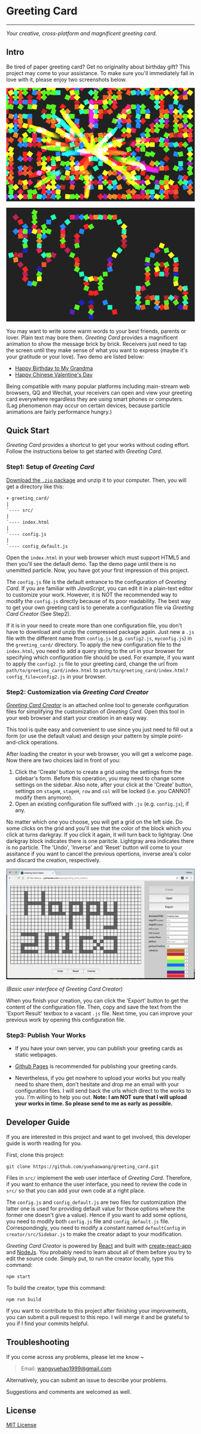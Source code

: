 # Greeting Card
---------------

*Your creative, cross-platform and magnificent greeting card.*


## Intro

Be tired of paper greeting card? Get no originality about birthday gift? This project may come to your assistance. To make sure you'll immediately fall in love with it, please enjoy two screenshots below.

![Screenshot 1](screenshots/demo0.png)

![Screenshot 2](screenshots/demo1.png)

You may want to write some warm words to your best friends, parents or lover. Plain text may bore them. *Greeting Card* provides a magnificent animation to show the message brick by brick. Receivers just need to tap the screen until they make sense of what you want to express (maybe it's your gratitude or your love). Two demo are listed below:

- [Happy Birthday to My Grandma](http://yuehaolab.com/demo/greeting_card/?config_file=config2.js)
- [Happy Chinese Valentine's Day](http://yuehaolab.com/demo/greeting_card/)

Being compatible with many popular platforms including main-stream web browsers, QQ and Wechat, your receivers can open and view your greeting card everywhere regardless they are using smart phones or computers. (Lag phenomenon may occur on certain devices, because particle animations are fairly performance hungry.)


## Quick Start

*Greeting Card* provides a shortcut to get your works without coding effort. Follow the instructions below to get started with *Greeting Card*.

### Step1: Setup of *Greeting Card*

[Download the `.zip` package](http://yuehaolab.com/downloads/greeting_card.zip) and unzip it to your computer. Then, you will get a directory like this:

```
+ greeting_card/
|
`---- src/
|
`---- index.html
|
`---- config.js
|
`---- config_default.js
```

Open the `index.html` in your web browser which must support HTML5 and then you'll see the default demo. Tap the demo page until there is no unemitted particle. Now, you have got your first impression of this project.

The `config.js` file is the default entrance to the configuration of *Greeting Card*. If you are familiar with *JavaScript*, you can edit it in a plain-text editor to customize your work. However, it is NOT the recommended way to modify the `config.js` directly because of its poor readability. The best way to get your own greeting card is to generate a configuration file via *Greeting Card Creator* (See Step2).

If it is in your need to create more than one configuration file, you don't have to download and unzip the compressed package again. Just new a `.js` file with the different name from `config.js` (e.g. `config2.js`, `myconfig.js`) in the `greeting_card/` directory. To apply the new configuration file to the `index.html`, you need to add a query string to the url in your browser for specifying which configuration file should be used. For example, if you want to apply the `config2.js` file to your greeting card, change the url from `path/to/greeting_card/index.html` to `path/to/greeting_card/index.html?config_file=config2.js` in your browser.

### Step2: Customization via *Greeting Card Creator*

[*Greeting Card Creator*](http://yuehaolab.com/apps/greeting_card_creator/) is an attached online tool to generate configuration files for simplifying the customization of *Greeting Card*. Open this tool in your web browser and start your creation in an easy way.

This tool is quite easy and convenient to use since you just need to fill out a form (or use the default value) and design your pattern by simple point-and-click operations.

After loading the creator in your web browser, you will get a welcome page. Now there are two choices laid in front of you:

1. Click the 'Create' button to create a grid using the settings from the sidebar's form. Before this operation, you may need to change some settings on the sidebar. Also note, after your click at the 'Create' button, settings on `stageW`, `stageH`, `row` and `col` will be locked (i.e. you CANNOT modify them anymore).
2. Open an existing configuration file suffixed with `.js` (e.g. `config.js`), if any.

No matter which one you choose, you will get a grid on the left side. Do some clicks on the grid and you'll see that the color of the block which you click at turns darkgray. If you click it again, it will turn back to lightgray. One darkgray block indicates there is one paritcle. Lightgray area indicates there is no particle. The 'Undo', 'Inverse' and 'Reset' button will come to your assitance if you want to cancel the previous opertions, inverse area's color and discard the creation, respectively.

![Greeting Card Creator](screenshots/creator.png)

*(Basic user interface of *Greeting Card Creator*)*

When you finish your creation, you can click the 'Export' button to get the content of the configuration file. Then, copy and save the text from the 'Export Result' textbox to a vacant `.js` file. Next time, you can improve your previous work by opening this configuration file.

### Step3: Publish Your Works

- If you have your own server, you can publish your greeting cards as static webpages.

- [Github Pages](https://pages.github.com/) is recommended for publishing your greeting cards.

- Nevertheless, if you get nowhere to upload your works but you really need to share them, don't hesitate and drop me an email with your configuration files. I will send back the urls which direct to the works to you. I'm willing to help you out. **Note: I am NOT sure that I will upload your works in time. So please send to me as early as possible.**


## Developer Guide

If you are interested in this project and want to get involved, this developer guide is worth reading for you.

First, clone this project:

```shell
git clone https://github.com/yuehaowang/greeting_card.git
```

Files in `src/` implement the web user interface of *Greeting Card*. Therefore, if you want to enhance the user interface, you need to review the code in `src/` so that you can add your own code at a right place.

The `config.js` and `config_default.js` are two files for customization (the latter one is used for providing default value for those options where the former one doesn't give a value). Hence if you want to add some options, you need to modify both `config.js` file and `config_default.js` file. Correspondingly, you need to modify a constant named `defaultConfig` in `creator/src/Sidebar.js` to make the creator adapt to your modification.

*Greeting Card Creator* is powered by [React](https://reactjs.org) and built with [create-react-app](https://www.npmjs.com/package/create-react-app) and [NodeJs](http://nodejs.org/). You probably need to learn about all of them before you try to edit the source code. Simply put, to run the creator locally, type this command:

```shell
npm start
```

To build the creator, type this command:

```shell
npm run build
```

If you want to contribute to this project after finishing your improvements, you can submit a pull request to this repo. I will merge it and be grateful to you if I find your commits helpful.


## Troubleshooting

If you come across any problems, please let me know ~

> Email: wangyuehao1999@gmail.com

Alternatively, you can submit an issue to describe your problems.

Suggestions and comments are welcomed as well.


## License 

[MIT License](http://en.wikipedia.org/wiki/MIT_License)
